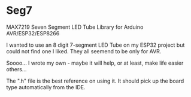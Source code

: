 # Seg7
MAX7219 Seven Segment LED Tube Library for Arduino  AVR/ESP32/ESP8266

I wanted to use an 8 digit 7-segment LED Tube on my ESP32 project but could not find one I liked.  They all seemend to be only for AVR.

Soooo...  I wrote my own - maybe it will help, or at least, make life easier others...

The ".h" file is the best reference on using it.  It should pick up the board type automatically from the IDE.

